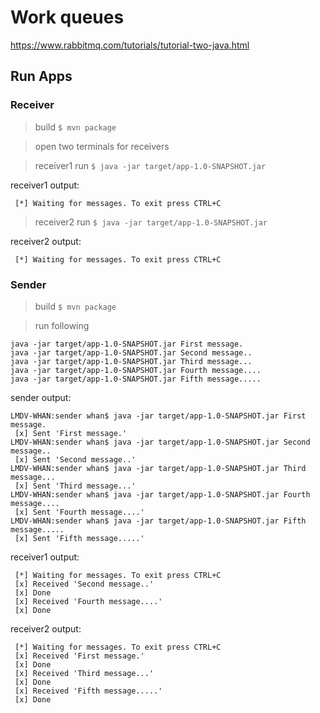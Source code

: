 # Work queues

https://www.rabbitmq.com/tutorials/tutorial-two-java.html

## Run Apps

### Receiver

> build `$ mvn package`

> open two terminals for receivers

> receiver1 run `$ java -jar target/app-1.0-SNAPSHOT.jar`

receiver1 output:
```
 [*] Waiting for messages. To exit press CTRL+C
```

> receiver2 run `$ java -jar target/app-1.0-SNAPSHOT.jar`

receiver2 output:
```
 [*] Waiting for messages. To exit press CTRL+C
```

### Sender

> build `$ mvn package`

> run following

```
java -jar target/app-1.0-SNAPSHOT.jar First message.
java -jar target/app-1.0-SNAPSHOT.jar Second message..
java -jar target/app-1.0-SNAPSHOT.jar Third message...
java -jar target/app-1.0-SNAPSHOT.jar Fourth message....
java -jar target/app-1.0-SNAPSHOT.jar Fifth message.....
```

sender output:
```
LMDV-WHAN:sender whan$ java -jar target/app-1.0-SNAPSHOT.jar First message.
 [x] Sent 'First message.'
LMDV-WHAN:sender whan$ java -jar target/app-1.0-SNAPSHOT.jar Second message..
 [x] Sent 'Second message..'
LMDV-WHAN:sender whan$ java -jar target/app-1.0-SNAPSHOT.jar Third message...
 [x] Sent 'Third message...'
LMDV-WHAN:sender whan$ java -jar target/app-1.0-SNAPSHOT.jar Fourth message....
 [x] Sent 'Fourth message....'
LMDV-WHAN:sender whan$ java -jar target/app-1.0-SNAPSHOT.jar Fifth message.....
 [x] Sent 'Fifth message.....'
```

receiver1 output:
```
 [*] Waiting for messages. To exit press CTRL+C
 [x] Received 'Second message..'
 [x] Done
 [x] Received 'Fourth message....'
 [x] Done
```

receiver2 output:
```
 [*] Waiting for messages. To exit press CTRL+C
 [x] Received 'First message.'
 [x] Done
 [x] Received 'Third message...'
 [x] Done
 [x] Received 'Fifth message.....'
 [x] Done
```
